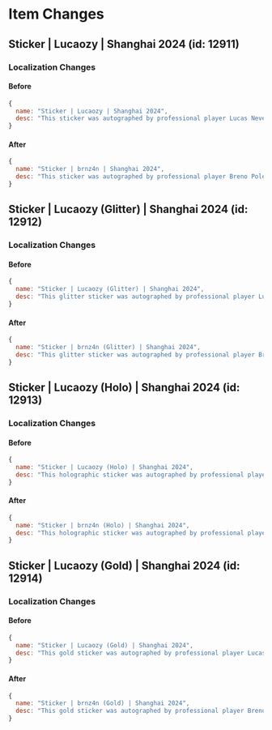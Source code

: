 # Item Changes

## Sticker | Lucaozy | Shanghai 2024 (id: 12911)


### Localization Changes

#### Before

```javascript
{
  name: "Sticker | Lucaozy | Shanghai 2024",
  desc: "This sticker was autographed by professional player Lucas Neves playing for MIBR at the Perfect World Shanghai 2024 CS2 Major Championship."
}
```
#### After

```javascript
{
  name: "Sticker | brnz4n | Shanghai 2024",
  desc: "This sticker was autographed by professional player Breno Poletto playing for MIBR at the Perfect World Shanghai 2024 CS2 Major Championship."
}
```


## Sticker | Lucaozy (Glitter) | Shanghai 2024 (id: 12912)


### Localization Changes

#### Before

```javascript
{
  name: "Sticker | Lucaozy (Glitter) | Shanghai 2024",
  desc: "This glitter sticker was autographed by professional player Lucas Neves playing for MIBR at the Perfect World Shanghai 2024 CS2 Major Championship."
}
```
#### After

```javascript
{
  name: "Sticker | brnz4n (Glitter) | Shanghai 2024",
  desc: "This glitter sticker was autographed by professional player Breno Poletto playing for MIBR at the Perfect World Shanghai 2024 CS2 Major Championship."
}
```


## Sticker | Lucaozy (Holo) | Shanghai 2024 (id: 12913)


### Localization Changes

#### Before

```javascript
{
  name: "Sticker | Lucaozy (Holo) | Shanghai 2024",
  desc: "This holographic sticker was autographed by professional player Lucas Neves playing for MIBR at the Perfect World Shanghai 2024 CS2 Major Championship."
}
```
#### After

```javascript
{
  name: "Sticker | brnz4n (Holo) | Shanghai 2024",
  desc: "This holographic sticker was autographed by professional player Breno Poletto playing for MIBR at the Perfect World Shanghai 2024 CS2 Major Championship."
}
```


## Sticker | Lucaozy (Gold) | Shanghai 2024 (id: 12914)


### Localization Changes

#### Before

```javascript
{
  name: "Sticker | Lucaozy (Gold) | Shanghai 2024",
  desc: "This gold sticker was autographed by professional player Lucas Neves playing for MIBR at the Perfect World Shanghai 2024 CS2 Major Championship."
}
```
#### After

```javascript
{
  name: "Sticker | brnz4n (Gold) | Shanghai 2024",
  desc: "This gold sticker was autographed by professional player Breno Poletto playing for MIBR at the Perfect World Shanghai 2024 CS2 Major Championship."
}
```
